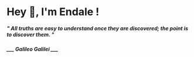 <h1 title="head"> Hey 👋, I'm Endale !</h1>

**<h5><i>" All truths are easy to understand once they are discovered; the point is to discover them. "</i></h5>**

*<b>___ Galileo Galilei ___</b>*
